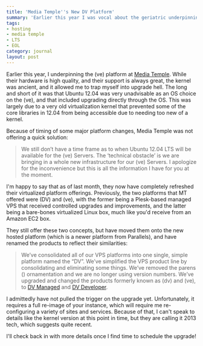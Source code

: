 ```yaml
---
title: 'Media Temple''s New DV Platform'
summary: 'Earlier this year I was vocal about the geriatric underpinnings of Media Temple''s (ve) platform. Thankfully, things have changed.'
tags:
- hosting
- media temple
- LTS
- EOL
category: journal
layout: post
---
```


Earlier this year, I  underpinning the (ve) platform at [Media Temple](http://mediatemple.net). While their hardware is high quality, and their support is always great, the kernel was ancient, and it allowed me to trap myself into upgrade hell. The long and short of it was that Ubuntu 12.04 was very unadvisable as an OS choice on the (ve), and that included upgrading directly through the OS. This was largely due to a very old virtualization kernel that prevented some of the core libraries in 12.04 from being accessible due to needing too new of a kernel.

Because of timing of some major platform changes, Media Temple was not offering a quick solution:

> We still don’t have a time frame as to when Ubuntu 12.04 LTS will be available for the (ve) Servers. The ‘technical obstacle’ is we are bringing in a whole new infrastructure for our (ve) Servers. I apologize for the inconvenience but this is all the information I have for you at the moment.

I'm happy to say that as of last month, they now have completely refreshed their virtualized platform offerings. Previously, the two platforms that MT offered were (DV) and (ve), with the former being a Plesk-based managed VPS that received controlled upgrades and improvements, and the latter being a bare-bones virtualized Linux box, much like you'd receive from an Amazon EC2 box.

They still offer these two concepts, but have moved them onto the new hosted platform (which is a newer platform from Parallels), and have renamed the products to reflect their similarities:

> We’ve consolidated all of our VPS platforms into one single, simple platform named the “DV”. We’ve simplified the VPS product line by consolidating and eliminating some things. We’ve removed the parens () ornamentation and we are no longer using version numbers. We’ve upgraded and changed the products formerly known as (dv) and (ve),  to [DV Managed](http://mediatemple.net/webhosting/vps/managed/) and [DV Developer](http://mediatemple.net/webhosting/vps/developer/).


I admittedly have not pulled the trigger on the upgrade yet. Unfortunately, it requires a full re-image of your instance, which will require me re-configuring a variety of sites and services. Because of that, I can't speak to details like the kernel version at this point in time, but they are calling it 2013 tech, which suggests quite recent.

I'll check back in with more details once I find time to schedule the upgrade!